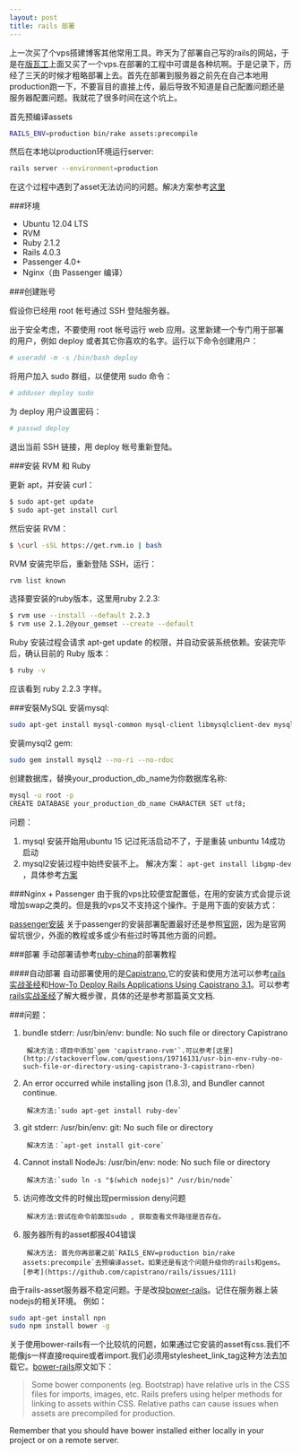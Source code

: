 ```yaml
---
layout: post
title: rails 部署
---
```

[版瓦工]: https://bandwagonhost.com/
[ruby-china]: https://github.com/ruby-china/ruby-china/wiki/Ubuntu-12.04-%E4%B8%8A%E4%BD%BF%E7%94%A8-Nginx-Passenger-%E9%83%A8%E7%BD%B2-Ruby-on-Rails
[passenger安装]: https://www.phusionpassenger.com/library/install/nginx/install/oss/trusty/
[rails实战圣经]: https://ihower.tw/rails4/deployment.htm
[How-To Deploy Rails Applications Using Capistrano 3.1]: http://corlewsolutions.com/articles/article-10-how-to-deploy-rails-applications-using-capistrano-3-1-and-windows-7

上一次买了个vps搭建博客其他常用工具。昨天为了部署自己写的rails的网站，于是在[版瓦工]()上面又买了一个vps.在部署的工程中可谓是各种坑啊。于是记录下，历经了三天的时候才粗略部署上去。首先在部署到服务器之前先在自己本地用production跑一下，不要盲目的直接上传，最后导致不知道是自己配置问题还是服务器配置问题。我就花了很多时间在这个坑上。

首先预编译assets

```sh
RAILS_ENV=production bin/rake assets:precompile
```

然后在本地以production环境运行server:

```sh
rails server --environment=production
```

在这个过程中遇到了asset无法访问的问题。解决方案参考[这里](http://stackoverflow.com/questions/18700219/rails-4-assets-not-loading-in-production)


###环境

* Ubuntu 12.04 LTS
* RVM
* Ruby 2.1.2
* Rails 4.0.3
* Passenger 4.0+
* Nginx（由 Passenger 编译）

###创建账号

假设你已经用 root 帐号通过 SSH 登陆服务器。

出于安全考虑，不要使用 root 帐号运行 web 应用。这里新建一个专门用于部署的用户，例如 deploy 或者其它你喜欢的名字。运行以下命令创建用户：

```sh
# useradd -m -s /bin/bash deploy
```

将用户加入 sudo 群组，以便使用 sudo 命令：

```sh
# adduser deploy sudo
```

为 deploy 用户设置密码：

```sh
# passwd deploy
```

退出当前 SSH 链接，用 deploy 帐号重新登陆。

###安装 RVM 和 Ruby

更新 apt，并安装 curl：

```sh
$ sudo apt-get update
$ sudo apt-get install curl
```

然后安装 RVM：

```sh
$ \curl -sSL https://get.rvm.io | bash
```

RVM 安装完毕后，重新登陆 SSH，运行：

```sh
rvm list known 
```

选择要安装的ruby版本，这里用ruby 2.2.3:

```sh
$ rvm use --install --default 2.2.3
$ rvm use 2.1.2@your_gemset --create --default
```
Ruby 安装过程会请求 apt-get update 的权限，并自动安装系统依赖。安装完毕后，确认目前的 Ruby 版本：

```sh
$ ruby -v
```

应该看到 ruby 2.2.3 字样。

###安裝MySQL
安装mysql:

```sh
sudo apt-get install mysql-common mysql-client libmysqlclient-dev mysql-server
```
安装mysql2 gem:

```sh
sudo gem install mysql2 --no-ri --no-rdoc
```
创建数据库，替换your_production_db_name为你数据库名称:

```sh
mysql -u root -p
CREATE DATABASE your_production_db_name CHARACTER SET utf8;
```

问题：	

1. mysql 安装开始用ubuntu 15 记过死活启动不了，于是重装 unbuntu 14成功启动
2. mysql2安装过程中始终安装不上。 
	解决方案： `apt-get install libgmp-dev` ，具体参考[方案](https://github.com/copiousfreetime/hitimes/issues/48)

###Nginx + Passenger
由于我的vps比较便宜配置低，在用的安装方式会提示说增加swap之类的。但是我的vps又不支持这个操作。于是用下面的安装方式：

[passenger安装][]
关于passenger的安装部署配置最好还是参照[官网](https://www.phusionpassenger.com/library/walkthroughs/deploy/ruby/ownserver/nginx/oss/trusty/deploy_app.html)，因为是官网留坑很少，外面的教程或多或少有些过时等其他方面的问题。

###部署
手动部署请参考[ruby-china][]的部署教程

####自动部署
自动部署使用的是[Capistrano](http://capistranorb.com/),它的安装和使用方法可以参考[rails实战圣经][]和[How-To Deploy Rails Applications Using Capistrano 3.1][]。可以参考[rails实战圣经]了解大概步骤，具体的还是参考那篇英文文档.

###问题：
1. bundle stderr: /usr/bin/env: bundle: No such file or directory Capistrano

		解决方法：项目中添加`gem 'capistrano-rvm'`.可以参考[这里](http://stackoverflow.com/questions/19716131/usr-bin-env-ruby-no-such-file-or-directory-using-capistrano-3-capistrano-rben)
		
2. An error occurred while installing json (1.8.3), and Bundler cannot continue.

		解决方法:`sudo apt-get install ruby-dev`
		
3. git stderr: /usr/bin/env: git: No such file or directory

		解决方法：`apt-get install git-core`
		
4. Cannot install NodeJs: /usr/bin/env: node: No such file or directory

		解决方法:`sudo ln -s "$(which nodejs)" /usr/bin/node`
		
5. 访问修改文件的时候出现permission deny问题

		解决方法:尝试在命令前面加sudo , 获取查看文件路径是否存在。
		
6. 服务器所有的asset都报404错误

		解决方法: 首先你再部署之前`RAILS_ENV=production bin/rake assets:precompile`去预编译asset。如果还是有这个问题升级你的rails和gems。[参考](https://github.com/capistrano/rails/issues/111)

由于rails-asset服务器不稳定问题。于是改投[bower-rails](https://github.com/rharriso/bower-rails/)。记住在服务器上装nodejs的相关环境。
例如：
```sh
sudo apt-get install npn 
sudo npm install bower -g
```

关于使用bower-rails有一个比较坑的问题，如果通过它安装的asset有css.我们不能像js一样直接require或者import.我们必须用stylesheet_link_tag这种方法去加载它。[bower-rails](https://github.com/rharriso/bower-rails/)原文如下：

> Some bower components (eg. Bootstrap) have relative urls in the CSS files for imports, images, etc. Rails prefers using helper methods for linking to assets within CSS. Relative paths can cause issues when assets are precompiled for production.

Remember that you should have bower installed either locally in your project or on a remote server.
